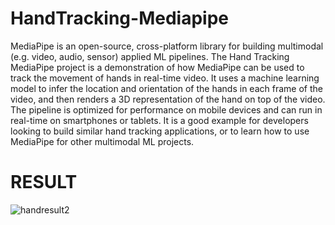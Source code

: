 # HandTracking-Mediapipe
MediaPipe is an open-source, cross-platform library for building multimodal (e.g. video, audio, sensor) applied ML pipelines. The Hand Tracking MediaPipe project is a demonstration of how MediaPipe can be used to track the movement of hands in real-time video. It uses a machine learning model to infer the location and orientation of the hands in each frame of the video, and then renders a 3D representation of the hand on top of the video. The pipeline is optimized for performance on mobile devices and can run in real-time on smartphones or tablets. It is a good example for developers looking to build similar hand tracking applications, or to learn how to use MediaPipe for other multimodal ML projects.
# RESULT
![handresult2](https://user-images.githubusercontent.com/96516609/213775813-259f3be8-54f2-4f26-ab0b-e4fc6df7a8aa.jpg)



